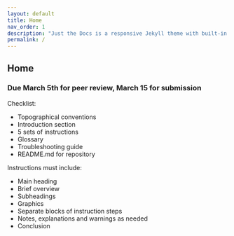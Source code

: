 ```yaml
---
layout: default
title: Home
nav_order: 1
description: "Just the Docs is a responsive Jekyll theme with built-in search that is easily customizable and hosted on GitHub Pages."
permalink: /
---
```


## Home


### Due March 5th for peer review, March 15 for submission


Checklist:
- Topographical conventions
- Introduction section
- 5 sets of instructions
- Glossary
- Troubleshooting guide
- README.md for repository

Instructions must include:
- Main heading
- Brief overview
- Subheadings
- Graphics
- Separate blocks of instruction steps
- Notes, explanations and warnings as needed
- Conclusion